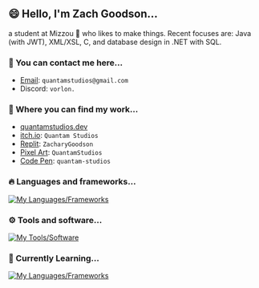 ## 😄 Hello, I'm Zach Goodson...
a student at Mizzou 🐯 who likes to make things. Recent focuses are: Java (with JWT), XML/XSL, C, and database design in .NET with SQL.

### 👋 You can contact me here...
- [Email](mailto:quantamstudios@gmail.com): `quantamstudios@gmail.com`
- Discord: `vorlon.`

### 📜 Where you can find my work...
- [quantamstudios.dev](https://quantamstudios.dev/)
- [itch.io](https://quantamstudios.itch.io/): `Quantam Studios`
- [Replit](https://replit.com/@ZacharyGoodson): `ZacharyGoodson`
- [Pixel Art](https://www.pixilart.com/quantamstudios): `QuantamStudios`
- [Code Pen](https://codepen.io/quantam-studios): `quantam-studios`

### 🔥 Languages and frameworks...
[![My Languages/Frameworks](https://skillicons.dev/icons?i=cs,net,dart,flutter,python,css,tailwind,html,git,js,bots,md)](https://skillicons.dev)

### ⚙️ Tools and software...
[![My Tools/Software](https://skillicons.dev/icons?i=unity,github,replit,raspberrypi,powershell,visualstudio,vscode,ps,ai,codepen)](https://skillicons.dev)

### 🤔 Currently Learning...
[![My Languages/Frameworks](https://skillicons.dev/icons?i=java,sqlite,eclipse,bash,c,azure)](https://skillicons.dev)

